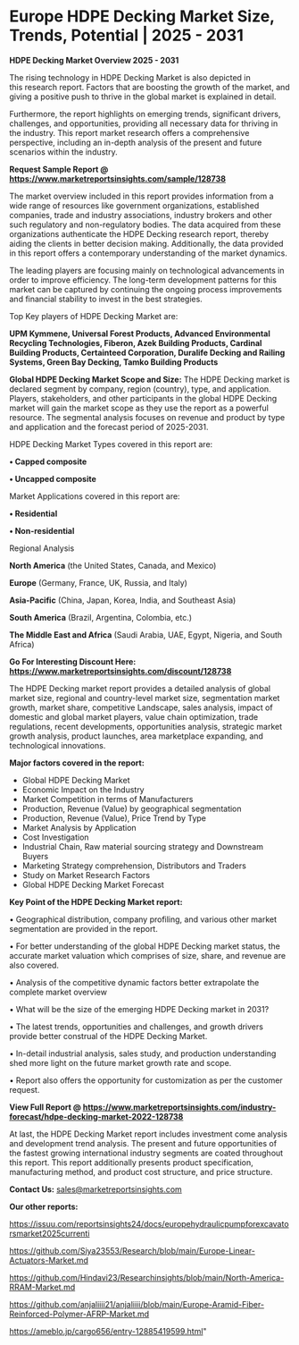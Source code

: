 # Europe HDPE Decking Market Size, Trends, Potential | 2025 - 2031

<Strong> HDPE Decking Market Overview 2025 - 2031</strong>

The rising technology in HDPE Decking Market is also depicted in this research report. Factors that are boosting the growth of the market, and giving a positive push to thrive in the global market is explained in detail.

Furthermore, the report highlights on emerging trends, significant drivers, challenges, and opportunities, providing all necessary data for thriving in the industry. This report market research offers a comprehensive perspective, including an in-depth analysis of the present and future scenarios within the industry.

<strong>Request Sample Report @ <a href=https://www.marketreportsinsights.com/sample/128738>https://www.marketreportsinsights.com/sample/128738</a></strong>

The market overview included in this report provides information from a wide range of resources like government organizations, established companies, trade and industry associations, industry brokers and other such regulatory and non-regulatory bodies. The data acquired from these organizations authenticate the HDPE Decking research report, thereby aiding the clients in better decision making. Additionally, the data provided in this report offers a contemporary understanding of the market dynamics.

The leading players are focusing mainly on technological advancements in order to improve efficiency. The long-term development patterns for this market can be captured by continuing the ongoing process improvements and financial stability to invest in the best strategies.

Top Key players of HDPE Decking Market are:

<strong>UPM Kymmene, Universal Forest Products, Advanced Environmental Recycling Technologies, Fiberon, Azek Building Products, Cardinal Building Products, Certainteed Corporation, Duralife Decking and Railing Systems, Green Bay Decking, Tamko Building Products</strong>

<strong><b>Global HDPE Decking Market Scope and Size:</b></strong>
The HDPE Decking market is declared segment by company, region (country), type, and application. Players, stakeholders, and other participants in the global HDPE Decking market will gain the market scope as they use the report as a powerful resource. The segmental analysis focuses on revenue and product by type and application and the forecast period of 2025-2031.

HDPE Decking Market Types covered in this report are:

<strong>• Capped composite

• Uncapped composite</strong>

Market Applications covered in this report are:

<strong>• Residential

• Non-residential</strong> 

Regional Analysis

<strong>North America</strong> (the United States, Canada, and Mexico)

<strong>Europe</strong> (Germany, France, UK, Russia, and Italy)

<strong>Asia-Pacific</strong> (China, Japan, Korea, India, and Southeast Asia)

<strong>South America</strong> (Brazil, Argentina, Colombia, etc.)

<strong>The Middle East and Africa</strong> (Saudi Arabia, UAE, Egypt, Nigeria, and South Africa)

<strong>Go For Interesting Discount Here: <a href=https://www.marketreportsinsights.com/discount/128738>https://www.marketreportsinsights.com/discount/128738</a></strong>

The HDPE Decking market report provides a detailed analysis of global market size, regional and country-level market size, segmentation market growth, market share, competitive Landscape, sales analysis, impact of domestic and global market players, value chain optimization, trade regulations, recent developments, opportunities analysis, strategic market growth analysis, product launches, area marketplace expanding, and technological innovations.

<strong><b>Major factors covered in the report:</b></strong>
<ul>
  <li>Global HDPE Decking Market </li>
  <li>Economic Impact on the Industry</li>
  <li>Market Competition in terms of Manufacturers</li>
  <li>Production, Revenue (Value) by geographical segmentation</li>
  <li>Production, Revenue (Value), Price Trend by Type</li>
  <li>Market Analysis by Application</li>
  <li>Cost Investigation</li>
  <li>Industrial Chain, Raw material sourcing strategy and Downstream Buyers</li>
  <li>Marketing Strategy comprehension, Distributors and Traders</li>
  <li>Study on Market Research Factors</li>
  <li>Global HDPE Decking Market Forecast</li>
</ul>

<strong><b>Key Point of the HDPE Decking Market report:</b></strong>

• Geographical distribution, company profiling, and various other market segmentation are provided in the report.

• For better understanding of the global HDPE Decking market status, the accurate market valuation which comprises of size, share, and revenue are also covered.

• Analysis of the competitive dynamic factors better extrapolate the complete market overview

• What will be the size of the emerging HDPE Decking market in 2031?

• The latest trends, opportunities and challenges, and growth drivers provide better construal of the HDPE Decking Market.

• In-detail industrial analysis, sales study, and production understanding shed more light on the future market growth rate and scope.

• Report also offers the opportunity for customization as per the customer request.

<strong><b>View Full Report @ <a href=https://www.marketreportsinsights.com/industry-forecast/hdpe-decking-market-2022-128738>https://www.marketreportsinsights.com/industry-forecast/hdpe-decking-market-2022-128738</a></b></strong>


At last, the HDPE Decking Market report includes investment come analysis and development trend analysis. The present and future opportunities of the fastest growing international industry segments are coated throughout this report. This report additionally presents product specification, manufacturing method, and product cost structure, and price structure.

<strong>Contact Us:</strong>
sales@marketreportsinsights.com

<strong>Our other reports:</strong>

<a href=https://issuu.com/reportsinsights24/docs/europehydraulicpumpforexcavatorsmarket2025currenti>https://issuu.com/reportsinsights24/docs/europehydraulicpumpforexcavatorsmarket2025currenti</a>

<a href=https://github.com/Siya23553/Research/blob/main/Europe-Linear-Actuators-Market.md>https://github.com/Siya23553/Research/blob/main/Europe-Linear-Actuators-Market.md</a>

<a href=https://github.com/Hindavi23/Researchinsights/blob/main/North-America-RRAM-Market.md>https://github.com/Hindavi23/Researchinsights/blob/main/North-America-RRAM-Market.md</a>

<a href=https://github.com/anjaliiii21/anjaliiii/blob/main/Europe-Aramid-Fiber-Reinforced-Polymer-AFRP-Market.md>https://github.com/anjaliiii21/anjaliiii/blob/main/Europe-Aramid-Fiber-Reinforced-Polymer-AFRP-Market.md</a>

<a href=https://ameblo.jp/cargo656/entry-12885419599.html>https://ameblo.jp/cargo656/entry-12885419599.html</a>"
